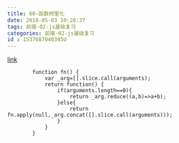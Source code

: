 ```yaml
---
title: 60-函数柯里化
date: 2018-05-03 10:28:37
tags: 前端-02-js基础复习
categories: 前端-02-js基础复习
id : 1537687040345U
---
```

[link](http://www.zhangxinxu.com/wordpress/2013/02/js-currying/)

```
		function fn() {
			var _arg=[].slice.call(arguments);
			return function() {
				if(arguments.length==0){
					return _arg.reduce((a,b)=>a+b);
				}else{
					return fn.apply(null,_arg.concat([].slice.call(arguments)));
				}
			}
		}
	
```
